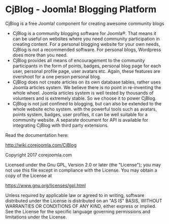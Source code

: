 # CjBlog - Joomla! Blogging Platform
CjBlog is a free Joomla! component for creating awesome community blogs

* CjBlog is a community blogging software for Joomla®. That means it can be useful on websites where you need community participation in creating content. For a personal blogging website for your own needs, CjBlog is not a recommended software. For personal blogs, Wordpress does more than you need.
* CjBlog provides all means of encouragement to the community participants in the form of points, badges, personal blog page for each user, personal profile page, user avatars etc. Again, these features are overshoot for a one person personal blog.
* CjBlog does not create articles on its own database tables, rather uses Joomla articles system. We believe there is no point in re-inventing the whole wheel. Joomla articles system is well tested by thousands of volunteers and is extremely stable. So we choose it to power CjBlog. 
* CjBlog is not just confined to blogging, but can also be extended to the whole website echo system. with the powerful tools such as avatars, points system, badges, user profiles, it can be well suitable for a community website. A separate document for API is available for integrating CjBlog with third party extensions.

Read the documentation here:

http://wiki.corejoomla.com/CjBlog

Copyright 2017 corejoomla.com

Licensed under the Gnu GPL, Version 2.0 or later (the "License"); you may not use this file except in compliance with the License. You may obtain a copy of the License at

https://www.gnu.org/licenses/gpl.html

Unless required by applicable law or agreed to in writing, software distributed under the License is distributed on an "AS IS" BASIS, WITHOUT WARRANTIES OR CONDITIONS OF ANY KIND, either express or implied. See the License for the specific language governing permissions and limitations under the License.
